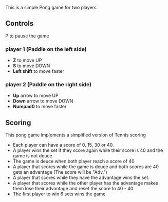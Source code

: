 This is a simple Pong game for two players.

## Controls
P to pause the game

### player 1 (Paddle on the left side)
* **Z** to move UP
* **S** to move DOWN
* **Left shift** to move faster

### player 2 (Paddle on the right side)
* **Up** arrow to move UP
* **Down** arrow to move DOWN
* **Numpad0** to move faster

## Scoring

This pong game implements a simplified version of Tennis scoring

* Each player can have a score of 0, 15, 30 or 40.
* A player wins the set if they score again while their score is 40 and the game is not deuce
* The game is deuce when both player reach a score of 40
* A player that scores while the game is deuce and both scores are 40 gets an advantage (The score will be "Adv.")
* A player that scores while they have the advantage wins the set.
* A player that scores while the other player has the advantage makes them lose their advantage and reset the score to 40 - 40
* The first player to win 6 sets wins the game.
